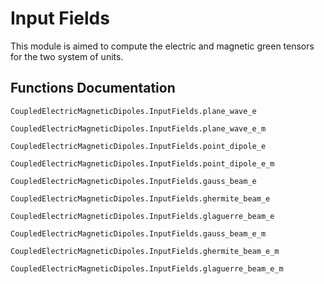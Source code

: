 # Input Fields

This module is aimed to compute the electric and magnetic green tensors for the two system of units.

## Functions Documentation
```@docs
CoupledElectricMagneticDipoles.InputFields.plane_wave_e
```
```@docs
CoupledElectricMagneticDipoles.InputFields.plane_wave_e_m
```
```@docs
CoupledElectricMagneticDipoles.InputFields.point_dipole_e
```
```@docs
CoupledElectricMagneticDipoles.InputFields.point_dipole_e_m
```
```@docs
CoupledElectricMagneticDipoles.InputFields.gauss_beam_e
```
```@docs
CoupledElectricMagneticDipoles.InputFields.ghermite_beam_e
```
```@docs
CoupledElectricMagneticDipoles.InputFields.glaguerre_beam_e
```
```@docs
CoupledElectricMagneticDipoles.InputFields.gauss_beam_e_m
```
```@docs
CoupledElectricMagneticDipoles.InputFields.ghermite_beam_e_m
```
```@docs
CoupledElectricMagneticDipoles.InputFields.glaguerre_beam_e_m
```